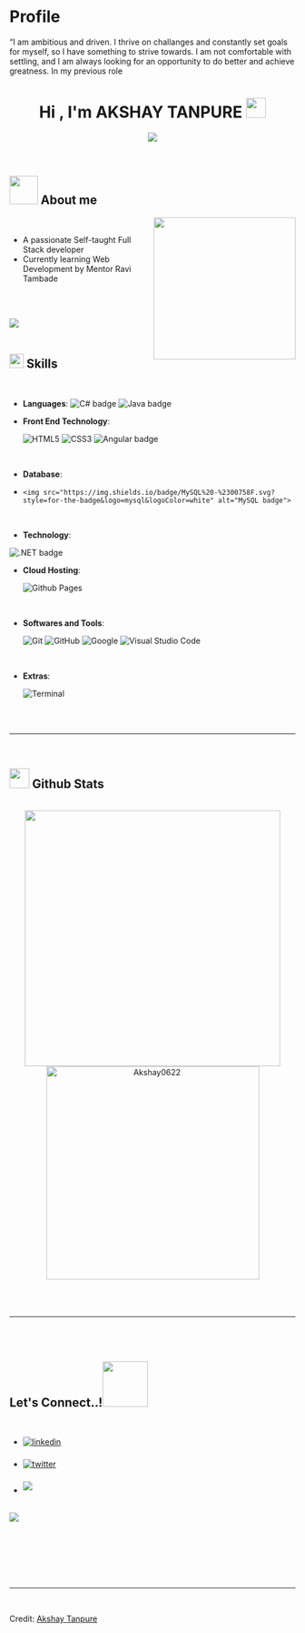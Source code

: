 
# Profile
“I am ambitious and driven. I thrive on challanges and constantly set goals for myself, so I have something to strive towards. I am not comfortable with settling, and I am always looking for an opportunity to do better and achieve greatness. In my previous role



<h1 align="center"><b>Hi , I'm AKSHAY TANPURE </b><img src="https://media.giphy.com/media/hvRJCLFzcasrR4ia7z/giphy.gif" width="35"></h1>

<p align="center">
  <a href="https://github.com/DenverCoder1/readme-typing-svg"><img src="https://readme-typing-svg.herokuapp.com?font=Time+New+Roman&color=cyan&size=25&center=true&vCenter=true&width=600&height=100&lines=HELLO GITHUB COMMUNITY ..&hearts;++;FULL-STACK+DEVELOPER,;Engineer,;CTF+Newbie,;Active+Learner/Researcher,;Love+to+learn+new+stuffs..<3"></a>
</p>


<br>



	
## <picture><img src = "https://github.com/Akshay0622/Akshay0622/raw/main/assets/mdImages/about_me.gif" width = 50px></picture> **About me**

<picture> <img align="right" src="https://github.com/Akshay0622/Akshay0622/raw/main/assets/mdImages/Right_Side.gif" width = 250px></picture>

<br>

- A passionate Self-taught Full Stack developer
- Currently learning Web Development by Mentor Ravi Tambade

<br><br>

<img src="https://user-images.githubusercontent.com/73097560/115834477-dbab4500-a447-11eb-908a-139a6edaec5c.gif"><br><br>

## <img src="https://media2.giphy.com/media/QssGEmpkyEOhBCb7e1/giphy.gif?cid=ecf05e47a0n3gi1bfqntqmob8g9aid1oyj2wr3ds3mg700bl&rid=giphy.gif" width ="25"><b> Skills</b>
<br>

<p align="center">

- **Languages**:
    <img src="https://img.shields.io/badge/C%23%20-%232370ED.svg?style=for-the-badge&logo=c-sharp&logoColor=white" alt="C# badge">
    <img src="https://img.shields.io/badge/Java%20-%23ED8B00.svg?style=for-the-badge&logo=java&logoColor=white" alt="Java badge">

    
- **Front End Technology**:

   ![HTML5](https://img.shields.io/badge/HTML5%20-%23E34F26.svg?style=for-the-badge&logo=html5&logoColor=white)
   ![CSS3](https://img.shields.io/badge/CSS%20-%231572B6.svg?style=for-the-badge&logo=css3&logoColor=white)
   <img src="https://img.shields.io/badge/Angular%20-%23DD0031.svg?style=for-the-badge&logo=angular&logoColor=white" alt="Angular badge">

<br>

- **Database**:
-     <img src="https://img.shields.io/badge/MySQL%20-%2300758F.svg?style=for-the-badge&logo=mysql&logoColor=white" alt="MySQL badge">

  <br>

  
- **Technology**:
 <img src="https://img.shields.io/badge/.NET%20-%23239120.svg?style=for-the-badge&logo=.net&logoColor=white" alt=".NET badge">
  <br>

- **Cloud Hosting**:

    ![Github Pages](https://img.shields.io/badge/GitHub%20Pages-%23327FC7.svg?style=for-the-badge&logo=github&logoColor=white)
    
<br>

- **Softwares and Tools**:

    ![Git](https://img.shields.io/badge/git-%23F05033.svg?style=for-the-badge&logo=git&logoColor=white)
    ![GitHub](https://img.shields.io/badge/github-%23121011.svg?style=for-the-badge&logo=github&logoColor=white)
    ![Google](https://img.shields.io/badge/google-%234285F4.svg?style=for-the-badge&logo=google&logoColor=white)
    ![Visual Studio Code](https://img.shields.io/badge/Visual%20Studio%20Code-0078d7.svg?style=for-the-badge&logo=visual-studio-code&logoColor=white)
   
<br>

- **Extras**:

    ![Terminal](https://img.shields.io/badge/Terminal-%23054020?style=for-the-badge&logo=gnu-bash&logoColor=white)
   

</p>

<br>
<br>

-----

<br>


## <img src="https://media.giphy.com/media/iY8CRBdQXODJSCERIr/giphy.gif" width="35"><b> Github Stats </b>
<br>

<div align="center">

<a href="https://github.com/Akshay0622/">
  <img src="https://github-readme-stats.vercel.app/api?username=Akshay0622&include_all_commits=true&count_private=true&show_icons=true&line_height=20&title_color=7A7ADB&icon_color=2234AE&text_color=D3D3D3&bg_color=0,000000,130F40" width="450"/>
  <img src="https://github-readme-stats.vercel.app/api/top-langs?username=Akshay0622&show_icons=true&locale=en&layout=compact&line_height=20&title_color=7A7ADB&icon_color=2234AE&text_color=D3D3D3&bg_color=0,000000,130F40" width="375"  alt="Akshay0622"/>

</a>
</div>

<br>
<br>
<br>

-----

<br>
<br>

## <b> Let's Connect..!</b><img src="https://github.com/Akshay0622/Akshay0622/raw/main/assets/mdImages/handshake.gif" width ="80">
<br>
<div align='left'>

<ul>

<li>
<a href="https://linkedin.com/in/akshay-tanpure-691b67246" target="_blank">
<img src="https://img.shields.io/badge/linkedin:  akshay-tanpure-691b67246%2300acee.svg?color=405DE6&style=for-the-badge&logo=linkedin&logoColor=white" alt=linkedin style="margin-bottom: 5px;"/>
</a>
</li>

<br>

<li>
<a href="https://twitter.com/Akshay0622" target="_blank">
<img src="https://img.shields.io/badge/twitter:  Akshay0622%2300acee.svg?color=1DA1F2&style=for-the-badge&logo=twitter&logoColor=white" alt=twitter style="margin-bottom: 5px;"/>
</a>
</li>

<br>

<li>
<a href="mailto:akshaytanpure226@gmail.com" target="_blank">
<img src="https://img.shields.io/badge/gmail:  0xakshaytanpure-%23EA4335.svg?style=for-the-badge&logo=gmail&logoColor=white" t=mail style="margin-bottom: 5px;" />
</a>
</li>
	
</ul>
</div>

<br>
<img src="https://user-images.githubusercontent.com/73097560/115834477-dbab4500-a447-11eb-908a-139a6edaec5c.gif">
<br>
<br>
<br>

<br>
<br>
<br>
<br>

---

<br>

Credit: [Akshay Tanpure](https://github.com/Akshay0622)

